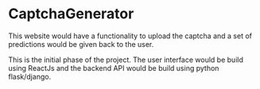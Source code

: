 # CaptchaGenerator
This website would have a functionality to upload the captcha and a set of predictions would be given back to the user.

This is the initial phase of the project. The user interface would be build using ReactJs and the backend API would be build using python flask/django. 
